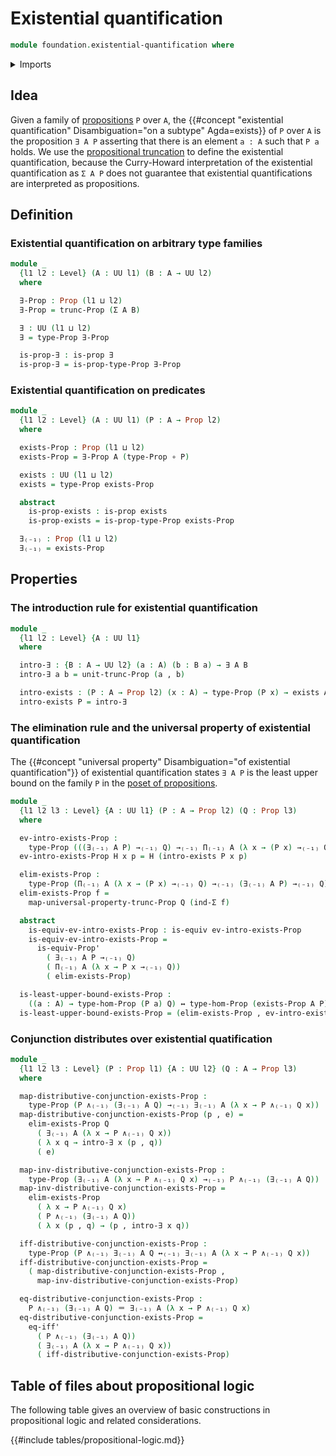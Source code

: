 # Existential quantification

```agda
module foundation.existential-quantification where
```

<details><summary>Imports</summary>

```agda
open import foundation.conjunction
open import foundation.dependent-pair-types
open import foundation.logical-equivalences
open import foundation.propositional-extensionality
open import foundation.propositional-truncations
open import foundation.universe-levels

open import foundation-core.equivalences
open import foundation-core.function-types
open import foundation-core.identity-types
open import foundation-core.propositions
```

</details>

## Idea

Given a family of [propositions](foundation-core.propositions.md) `P` over `A`,
the
{{#concept "existential quantification" Disambiguation="on a subtype" Agda=exists}}
of `P` over `A` is the proposition `∃ A P` asserting that there is an element
`a : A` such that `P a` holds. We use the
[propositional truncation](foundation.propositional-truncations.md) to define
the existential quantification, because the Curry-Howard interpretation of the
existential quantification as `Σ A P` does not guarantee that existential
quantifications are interpreted as propositions.

## Definition

### Existential quantification on arbitrary type families

```agda
module _
  {l1 l2 : Level} (A : UU l1) (B : A → UU l2)
  where

  ∃-Prop : Prop (l1 ⊔ l2)
  ∃-Prop = trunc-Prop (Σ A B)

  ∃ : UU (l1 ⊔ l2)
  ∃ = type-Prop ∃-Prop

  is-prop-∃ : is-prop ∃
  is-prop-∃ = is-prop-type-Prop ∃-Prop
```

### Existential quantification on predicates

```agda
module _
  {l1 l2 : Level} (A : UU l1) (P : A → Prop l2)
  where

  exists-Prop : Prop (l1 ⊔ l2)
  exists-Prop = ∃-Prop A (type-Prop ∘ P)

  exists : UU (l1 ⊔ l2)
  exists = type-Prop exists-Prop

  abstract
    is-prop-exists : is-prop exists
    is-prop-exists = is-prop-type-Prop exists-Prop

  ∃₍₋₁₎ : Prop (l1 ⊔ l2)
  ∃₍₋₁₎ = exists-Prop
```

## Properties

### The introduction rule for existential quantification

```agda
module _
  {l1 l2 : Level} {A : UU l1}
  where

  intro-∃ : {B : A → UU l2} (a : A) (b : B a) → ∃ A B
  intro-∃ a b = unit-trunc-Prop (a , b)

  intro-exists : (P : A → Prop l2) (x : A) → type-Prop (P x) → exists A P
  intro-exists P = intro-∃
```

### The elimination rule and the universal property of existential quantification

The
{{#concept "universal property" Disambiguation="of existential quantification"}}
of existential quantification states `∃ A P` is the least upper bound on the
family `P` in the
[poset of propositions](foundation.large-locale-of-propositions.md).

```agda
module _
  {l1 l2 l3 : Level} {A : UU l1} (P : A → Prop l2) (Q : Prop l3)
  where

  ev-intro-exists-Prop :
    type-Prop (((∃₍₋₁₎ A P) →₍₋₁₎ Q) →₍₋₁₎ Π₍₋₁₎ A (λ x → (P x) →₍₋₁₎ Q))
  ev-intro-exists-Prop H x p = H (intro-exists P x p)

  elim-exists-Prop :
    type-Prop (Π₍₋₁₎ A (λ x → (P x) →₍₋₁₎ Q) →₍₋₁₎ (∃₍₋₁₎ A P) →₍₋₁₎ Q)
  elim-exists-Prop f =
    map-universal-property-trunc-Prop Q (ind-Σ f)

  abstract
    is-equiv-ev-intro-exists-Prop : is-equiv ev-intro-exists-Prop
    is-equiv-ev-intro-exists-Prop =
      is-equiv-Prop'
        ( ∃₍₋₁₎ A P →₍₋₁₎ Q)
        ( Π₍₋₁₎ A (λ x → P x →₍₋₁₎ Q))
        ( elim-exists-Prop)

  is-least-upper-bound-exists-Prop :
    ((a : A) → type-hom-Prop (P a) Q) ↔ type-hom-Prop (exists-Prop A P) Q
  is-least-upper-bound-exists-Prop = (elim-exists-Prop , ev-intro-exists-Prop)
```

### Conjunction distributes over existential quatification

```agda
module _
  {l1 l2 l3 : Level} (P : Prop l1) {A : UU l2} (Q : A → Prop l3)
  where

  map-distributive-conjunction-exists-Prop :
    type-Prop (P ∧₍₋₁₎ (∃₍₋₁₎ A Q) →₍₋₁₎ ∃₍₋₁₎ A (λ x → P ∧₍₋₁₎ Q x))
  map-distributive-conjunction-exists-Prop (p , e) =
    elim-exists-Prop Q
      ( ∃₍₋₁₎ A (λ x → P ∧₍₋₁₎ Q x))
      ( λ x q → intro-∃ x (p , q))
      ( e)

  map-inv-distributive-conjunction-exists-Prop :
    type-Prop (∃₍₋₁₎ A (λ x → P ∧₍₋₁₎ Q x) →₍₋₁₎ P ∧₍₋₁₎ (∃₍₋₁₎ A Q))
  map-inv-distributive-conjunction-exists-Prop =
    elim-exists-Prop
      ( λ x → P ∧₍₋₁₎ Q x)
      ( P ∧₍₋₁₎ (∃₍₋₁₎ A Q))
      ( λ x (p , q) → (p , intro-∃ x q))

  iff-distributive-conjunction-exists-Prop :
    type-Prop (P ∧₍₋₁₎ ∃₍₋₁₎ A Q ↔₍₋₁₎ ∃₍₋₁₎ A (λ x → P ∧₍₋₁₎ Q x))
  iff-distributive-conjunction-exists-Prop =
    ( map-distributive-conjunction-exists-Prop ,
      map-inv-distributive-conjunction-exists-Prop)

  eq-distributive-conjunction-exists-Prop :
    P ∧₍₋₁₎ (∃₍₋₁₎ A Q) ＝ ∃₍₋₁₎ A (λ x → P ∧₍₋₁₎ Q x)
  eq-distributive-conjunction-exists-Prop =
    eq-iff'
      ( P ∧₍₋₁₎ (∃₍₋₁₎ A Q))
      ( ∃₍₋₁₎ A (λ x → P ∧₍₋₁₎ Q x))
      ( iff-distributive-conjunction-exists-Prop)
```

## Table of files about propositional logic

The following table gives an overview of basic constructions in propositional
logic and related considerations.

{{#include tables/propositional-logic.md}}

